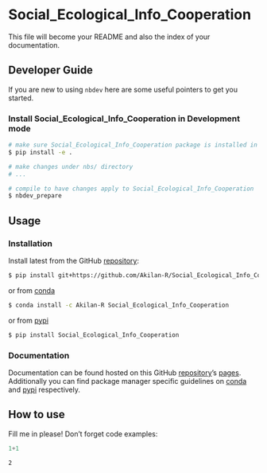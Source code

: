 # Social_Ecological_Info_Cooperation


<!-- WARNING: THIS FILE WAS AUTOGENERATED! DO NOT EDIT! -->

This file will become your README and also the index of your
documentation.

## Developer Guide

If you are new to using `nbdev` here are some useful pointers to get you
started.

### Install Social_Ecological_Info_Cooperation in Development mode

``` sh
# make sure Social_Ecological_Info_Cooperation package is installed in development mode
$ pip install -e .

# make changes under nbs/ directory
# ...

# compile to have changes apply to Social_Ecological_Info_Cooperation
$ nbdev_prepare
```

## Usage

### Installation

Install latest from the GitHub
[repository](https://github.com/Akilan-R/Social_Ecological_Info_Cooperation):

``` sh
$ pip install git+https://github.com/Akilan-R/Social_Ecological_Info_Cooperation.git
```

or from
[conda](https://anaconda.org/Akilan-R/Social_Ecological_Info_Cooperation)

``` sh
$ conda install -c Akilan-R Social_Ecological_Info_Cooperation
```

or from
[pypi](https://pypi.org/project/Social_Ecological_Info_Cooperation/)

``` sh
$ pip install Social_Ecological_Info_Cooperation
```

### Documentation

Documentation can be found hosted on this GitHub
[repository](https://github.com/Akilan-R/Social_Ecological_Info_Cooperation)’s
[pages](https://Akilan-R.github.io/Social_Ecological_Info_Cooperation/).
Additionally you can find package manager specific guidelines on
[conda](https://anaconda.org/Akilan-R/Social_Ecological_Info_Cooperation)
and [pypi](https://pypi.org/project/Social_Ecological_Info_Cooperation/)
respectively.

## How to use

Fill me in please! Don’t forget code examples:

``` python
1+1
```

    2
